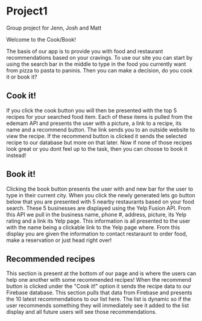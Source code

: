 # Project1
Group project for Jenn, Josh and Matt

Welcome to the Cook/Book!

The basis of our app is to provide you with food and restaurant recommendations based on your cravings. To use our site you can start by using the search bar in the middle to type in the food you currently want from pizza to pasta to paninis. Then you can make a decision, do you cook it or book it? 

Cook it!
-------------
If you click the cook button you will then be presented with the top 5 recipes for your searched food item. Each of these items is pulled from the edemam API and presents the user with a picture, a link to a recipe, its name and a recommend button. The link sends you to an outside website to view the recipe. If the recommend button is clicked it sends the selected recipe to our database but more on that later. Now if none of those recipes look great or you dont feel up to the task, then you can choose to book it instead!

Book it!
-------------
Clicking the book button presents the user with and new bar for the user to type in their current city. When you click the newly generated lets go button below that you are presented with 5 nearby restaurants based on your food search. These 5 businesses are displayed using the Yelp Fusion API. From this API we pull in the business name, phone #, address, picture, its Yelp rating and a link its Yelp page. This information is all presented to the user with the name being a clickable link to the Yelp page where. From this display you are given the information to contact restaraunt to order food, make a reservation or just head right over!

Recommended recipes
-------------
This section is present at the bottom of our page and is where the users can help one another with some recommended recipes! When the recommend button is clicked under the "Cook it!" option it sends the recipe data to our Firebase database. This section pulls that data from Firebase and presents the 10 latest recommendations to our list here. The list is dynamic so if the user recommends something they will immediately see it added to the list display and all future users will see those recommendations.
